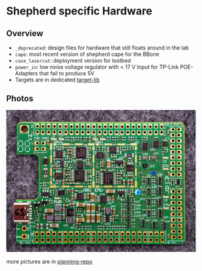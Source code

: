 # Shepherd specific Hardware

## Overview

- `_deprecated`: design files for hardware that still floats around in the lab
- `cape`: most recent version of shepherd cape for the BBone
- `case_lasercut`: deployment version for testbed
- `power_in`: low noise voltage regulator with < 17 V Input for TP-Link POE-Adapters that fail to produce 5V
- Targets are in dedicated [target-lib](https://github.com/orgua/shepherd-targets/tree/main/hardware)

## Photos

![Cape24b](cape_24b_63b.jpg)

more pictures are in [planning-repo](https://github.com/orgua/shepherd_v2_planning/tree/main/doc_testbed/photos_PCBs)
